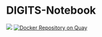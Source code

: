 # DIGITS-Notebook

[![](https://images.microbadger.com/badges/image/puteulanus/digits-notebook.svg)](https://microbadger.com/images/puteulanus/digits-notebook "Get your own image badge on microbadger.com")
[![Docker Repository on Quay](https://quay.io/repository/puteulanus/digits-notebook/status "Docker Repository on Quay")](https://quay.io/repository/puteulanus/digits-notebook)
